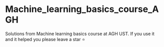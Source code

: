 # Machine_learning_basics_course_AGH
Solutions from Machine learning basics course at AGH UST. If you use it and it helped you please leave a star ⭐
